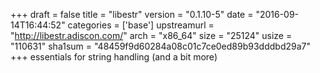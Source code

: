 +++
draft = false
title = "libestr"
version = "0.1.10-5"
date = "2016-09-14T16:44:52"
categories = ['base']
upstreamurl = "http://libestr.adiscon.com/"
arch = "x86_64"
size = "25124"
usize = "110631"
sha1sum = "48459f9d60284a08c01c7ce0ed89b93dddbd29a7"
+++
essentials for string handling (and a bit more)